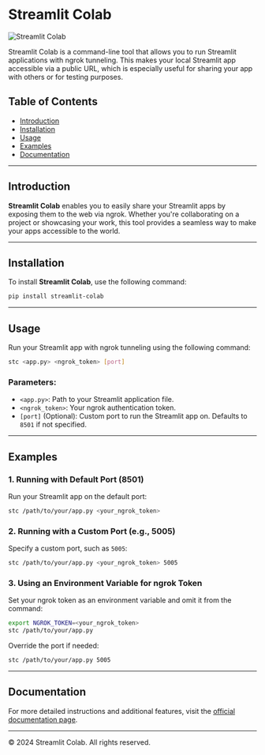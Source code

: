 
# Streamlit Colab

![Streamlit Colab](https://img.shields.io/badge/Streamlit-Colab-green.svg?style=for-the-badge)

Streamlit Colab is a command-line tool that allows you to run Streamlit applications with ngrok tunneling. This makes your local Streamlit app accessible via a public URL, which is especially useful for sharing your app with others or for testing purposes.

## Table of Contents

- [Introduction](#introduction)
- [Installation](#installation)
- [Usage](#usage)
- [Examples](#examples)
- [Documentation](#documentation)

---

## Introduction

**Streamlit Colab** enables you to easily share your Streamlit apps by exposing them to the web via ngrok. Whether you're collaborating on a project or showcasing your work, this tool provides a seamless way to make your apps accessible to the world.

---

## Installation

To install **Streamlit Colab**, use the following command:

```bash
pip install streamlit-colab
```

---

## Usage

Run your Streamlit app with ngrok tunneling using the following command:

```bash
stc <app.py> <ngrok_token> [port]
```

### Parameters:
- `<app.py>`: Path to your Streamlit application file.
- `<ngrok_token>`: Your ngrok authentication token.
- `[port]` (Optional): Custom port to run the Streamlit app on. Defaults to `8501` if not specified.

---

## Examples

### 1. Running with Default Port (8501)
Run your Streamlit app on the default port:

```bash
stc /path/to/your/app.py <your_ngrok_token>
```

### 2. Running with a Custom Port (e.g., 5005)
Specify a custom port, such as `5005`:

```bash
stc /path/to/your/app.py <your_ngrok_token> 5005
```

### 3. Using an Environment Variable for ngrok Token
Set your ngrok token as an environment variable and omit it from the command:

```bash
export NGROK_TOKEN=<your_ngrok_token>
stc /path/to/your/app.py
```

Override the port if needed:

```bash
stc /path/to/your/app.py 5005
```

---

## Documentation

For more detailed instructions and additional features, visit the [official documentation page](https://wuhplaptop.github.io/streamlit-colab/).

---

© 2024 Streamlit Colab. All rights reserved.
